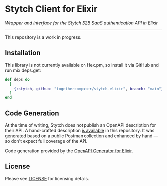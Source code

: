 # Stytch Client for Elixir

_Wrapper and interface for the Stytch B2B SaaS authentication API in Elixir_

---

This repository is a work in progress.

## Installation

This library is not currently available on Hex.pm, so install it via GitHub and run mix deps.get:

```elixir
def deps do
  [
    {:stytch, github: "togethercomputer/stytch-elixir", branch: "main"}
  ]
end
```

## Code Generation

At the time of writing, Stytch does not publish an OpenAPI description for their API.
A hand-crafted description [is available](vendor/stytch-openapi.yml) in this repository.
It was generated based on a public Postman collection and enhanced by hand — so don't expect full coverage of the API.

Code generation provided by the [OpenAPI Generator for Elixir](https://github.com/aj-foster/open-api-generator).

## License

Please see [LICENSE](LICENSE) for licensing details.
